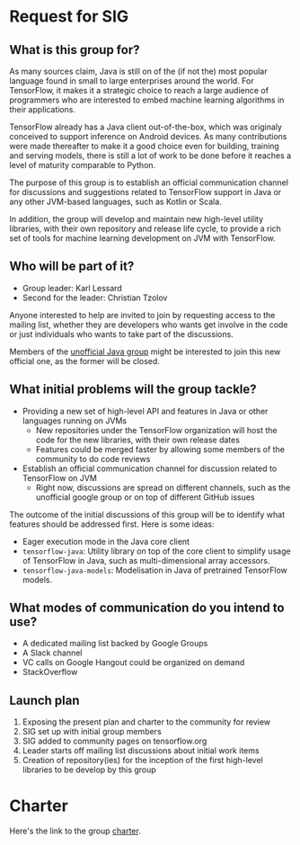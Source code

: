 # Request for SIG

## What is this group for?

As many sources claim, Java is still on of the (if not the) most popular language found in small to large enterprises around the world. For TensorFlow, it makes it a strategic choice to reach a large audience of programmers who are interested to embed machine learning algorithms in their applications.

TensorFlow already has a Java client out-of-the-box, which was originaly conceived to support inference on Android devices. As many contributions were made thereafter to make it a good choice even for building, training and serving models, there is still a lot of work to be done before it reaches a level of maturity comparable to Python.

The purpose of this group is to establish an official communication channel for discussions and suggestions related to TensorFlow support in Java or any other JVM-based languages, such as Kotlin or Scala.

In addition, the group will develop and maintain new high-level utility libraries, with their own repository and release life cycle, to provide a rich set of tools for machine learning development on JVM with TensorFlow.

## Who will be part of it?

* Group leader: Karl Lessard
* Second for the leader: Christian Tzolov

Anyone interested to help are invited to join by requesting access to the mailing list, whether they are developers who wants get involve in the code or just individuals who wants to take part of the discussions.

Members of the [unofficial Java group](https://groups.google.com/forum/#!forum/tensorflow-java-dev-unofficial) might be interested to join this new official one, as the former will be closed.

## What initial problems will the group tackle?

* Providing a new set of high-level API and features in Java or other languages running on JVMs
    * New repositories under the TensorFlow organization will host the code for the new libraries, with their own release dates
    * Features could be merged faster by allowing some members of the community to do code reviews 
* Establish an official communication channel for discussion related to TensorFlow on JVM
    * Right now, discussions are spread on different channels, such as the unofficial google group or on top of different GitHub issues
    
The outcome of the initial discussions of this group will be to identify what features should be addressed first. Here is some ideas:

* Eager execution mode in the Java core client
* `tensorflow-java`: Utility library on top of the core client to simplify usage of TensorFlow in Java, such as multi-dimensional array accessors.
* `tensorflow-java-models`: Modelisation in Java of pretrained TensorFlow models.

## What modes of communication do you intend to use?

* A dedicated mailing list backed by Google Groups
* A Slack channel
* VC calls on Google Hangout could be organized on demand
* StackOverflow

## Launch plan

1. Exposing the present plan and charter to the community for review
2. SIG set up with initial group members
3. SIG added to community pages on tensorflow.org
4. Leader starts off mailing list discussions about initial work items
5. Creation of repository(ies) for the inception of the first high-level libraries to be develop by this group 

# Charter

Here's the link to the group [charter](CHARTER.md).

